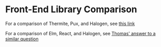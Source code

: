 # Front-End Library Comparison

For a comparison of Thermite, Pux, and Halogen, see [this link](https://medium.com/@saurabhnanda/benchmarks-fp-languages-libraries-for-front-end-development-a11af0542f7e)

For a comparison of Elm, React, and Halogen, see [Thomas' answer to a similar question](https://github.com/thomashoneyman/purescript-halogen-realworld/issues/59#issuecomment-617433681)
